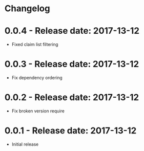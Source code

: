 # Changelog

# 0.0.4 - Release date: 2017-13-12
* Fixed claim list filtering


# 0.0.3 - Release date: 2017-13-12
* Fix dependency ordering


# 0.0.2 - Release date: 2017-13-12
* Fix broken version require


# 0.0.1 - Release date: 2017-13-12
* Initial release

